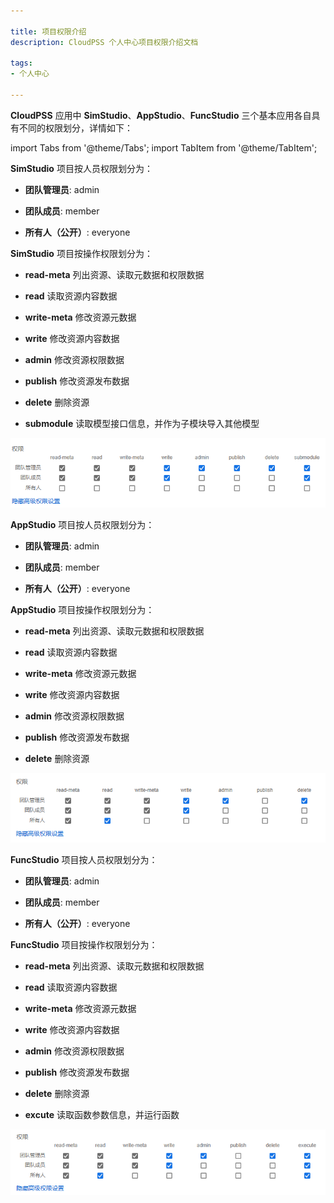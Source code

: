 ```yaml
---

title: 项目权限介绍
description: CloudPSS 个人中心项目权限介绍文档

tags: 
- 个人中心

---
```


**CloudPSS** 应用中 **SimStudio**、**AppStudio**、**FuncStudio** 三个基本应用各自具有不同的权限划分，详情如下：

import Tabs from '@theme/Tabs';
import TabItem from '@theme/TabItem';

<Tabs>

<TabItem value="SimStudio" label="SimStudio 项目权限">

**SimStudio** 项目按人员权限划分为：

- **团队管理员**: admin

- **团队成员**: member

- **所有人（公开）**: everyone

**SimStudio** 项目按操作权限划分为：

+ **read-meta** 列出资源、读取元数据和权限数据

+ **read** 读取资源内容数据

+ **write-meta** 修改资源元数据

+ **write** 修改资源内容数据

+ **admin** 修改资源权限数据

+ **publish** 修改资源发布数据

+ **delete** 删除资源

+ **submodule** 读取模型接口信息，并作为子模块导入其他模型

![SimStudio 项目权限划分](simstudio.png "SimStudio 项目权限划分")

</TabItem>

<TabItem value="AppStudio" label="AppStudio 项目权限">

**AppStudio** 项目按人员权限划分为：

- **团队管理员**: admin

- **团队成员**: member

- **所有人（公开）**: everyone

**AppStudio** 项目按操作权限划分为：

+ **read-meta** 列出资源、读取元数据和权限数据

+ **read** 读取资源内容数据

+ **write-meta** 修改资源元数据

+ **write** 修改资源内容数据

+ **admin** 修改资源权限数据

+ **publish** 修改资源发布数据

+ **delete** 删除资源

![AppStudio 项目权限划分](appstudio.png "AppStudio 项目权限划分")

</TabItem>


<TabItem value="FuncStudio" label="FuncStudio 项目权限">

**FuncStudio** 项目按人员权限划分为：

- **团队管理员**: admin

- **团队成员**: member

- **所有人（公开）**: everyone

**FuncStudio** 项目按操作权限划分为：

+ **read-meta** 列出资源、读取元数据和权限数据

+ **read** 读取资源内容数据

+ **write-meta** 修改资源元数据

+ **write** 修改资源内容数据

+ **admin** 修改资源权限数据

+ **publish** 修改资源发布数据

+ **delete** 删除资源

+ **excute** 读取函数参数信息，并运行函数

![FuncStudio 项目权限划分](funcstudio.png "FuncStudio 项目权限划分")

</TabItem>

</Tabs>


